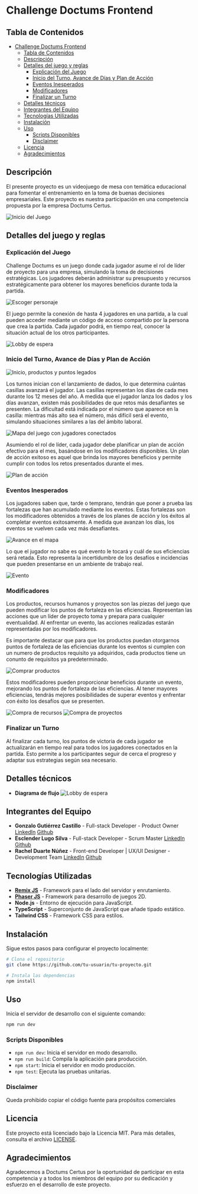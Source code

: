 # Challenge Doctums Frontend

## Tabla de Contenidos

- [Challenge Doctums Frontend](#challenge-doctums-frontend)
  - [Tabla de Contenidos](#tabla-de-contenidos)
  - [Descripción](#descripción)
  - [Detalles del juego y reglas](#detalles-del-juego-y-reglas)
    - [Explicación del Juego](#explicación-del-juego)
    - [Inicio del Turno, Avance de Días y Plan de Acción](#inicio-del-turno-avance-de-días-y-plan-de-acción)
    - [Eventos Inesperados](#eventos-inesperados)
    - [Modificadores](#modificadores)
    - [Finalizar un Turno](#finalizar-un-turno)
  - [Detalles técnicos](#detalles-técnicos)
  - [Integrantes del Equipo](#integrantes-del-equipo)
  - [Tecnologías Utilizadas](#tecnologías-utilizadas)
  - [Instalación](#instalación)
  - [Uso](#uso)
    - [Scripts Disponibles](#scripts-disponibles)
    - [Disclaimer](#disclaimer)
  - [Licencia](#licencia)
  - [Agradecimientos](#agradecimientos)

## Descripción

El presente proyecto es un videojuego de mesa con temática educacional para fomentar el entrenamiento en la toma de buenas decisiones empresariales. Este proyecto es nuestra participación en una competencia propuesta por la empresa Doctums Certus.

![Inicio del Juego](public/assets/Readme/GameHome.png)

## Detalles del juego y reglas
### Explicación del Juego
Challenge Doctums es un juego donde cada jugador asume el rol de líder de proyecto para una empresa, simulando la toma de decisiones estratégicas. Los jugadores deberán administrar su presupuesto y recursos estratégicamente para obtener los mayores beneficios durante toda la partida.

![Escoger personaje](public/assets/Readme/ChooseCharacter.png)

El juego permite la conexión de hasta 4 jugadores en una partida, a la cual pueden acceder mediante un código de acceso compartido por la persona que crea la partida. Cada jugador podrá, en tiempo real, conocer la situación actual de los otros participantes.

![Lobby de espera](public/assets/Readme/GameLobby.png)

### Inicio del Turno, Avance de Días y Plan de Acción

![Inicio, productos y puntos legados](public/assets/Readme/LegacyProducts.png)

Los turnos inician con el lanzamiento de dados, lo que determina cuántas casillas avanzará el jugador. Las casillas representan los días de cada mes durante los 12 meses del año. A medida que el jugador lanza los dados y los días avanzan, existen más posibilidades de que retos más desafiantes se presenten. La dificultad está indicada por el número que aparece en la casilla: mientras más alto sea el número, más difícil será el evento, simulando situaciones similares a las del ámbito laboral.

![Mapa del juego con jugadores conectados](public/assets/Readme/Map.png)

Asumiendo el rol de líder, cada jugador debe planificar un plan de acción efectivo para el mes, basándose en los modificadores disponibles. Un plan de acción exitoso es aquel que brinda los mayores beneficios y permite cumplir con todos los retos presentados durante el mes.

![Plan de acción](public/assets/Readme/ActionPlan.png)

### Eventos Inesperados
Los jugadores saben que, tarde o temprano, tendrán que poner a prueba las fortalezas que han acumulado mediante los eventos. Estas fortalezas son los modificadores obtenidos a través de los planes de acción y los éxitos al completar eventos exitosamente. A medida que avanzan los días, los eventos se vuelven cada vez más desafiantes.

![Avance en el mapa](public/assets/Readme/GameInAction.png)

Lo que el jugador no sabe es qué evento le tocará y cuál de sus eficiencias será retada. Esto representa la incertidumbre de los desafíos e incidencias que pueden presentarse en un ambiente de trabajo real.

![Evento](public/assets/Readme/Event.png)

### Modificadores
Los productos, recursos humanos y proyectos son las piezas del juego que pueden modificar los puntos de fortaleza en las eficiencias. Representan las acciones que un líder de proyecto toma y prepara para cualquier eventualidad. Al enfrentar un evento, las acciones realizadas estarán representadas por los modificadores.

Es importante destacar que para que los productos puedan otorgarnos puntos de fortaleza de las eficiencias durante los eventos si cumplen con un numero de productos requisito ya adquiridos, cada productos tiene un conunto de requisitos ya predeterminado.

![Comprar productos](public/assets/Readme/BuyProducts.png)

Estos modificadores pueden proporcionar beneficios durante un evento, mejorando los puntos de fortaleza de las eficiencias. Al tener mayores eficiencias, tendrás mejores posibilidades de superar eventos y enfrentar con éxito los desafíos que se presenten.

![Compra de recursos](public/assets/Readme/BuyResources.png)
![Compra de proyectos](public/assets/Readme/Projects.png)

### Finalizar un Turno
Al finalizar cada turno, los puntos de victoria de cada jugador se actualizarán en tiempo real para todos los jugadores conectados en la partida. Esto permite a los participantes seguir de cerca el progreso y adaptar sus estrategias según sea necesario.

## Detalles técnicos
- **Diagrama de flujo**
  ![Lobby de espera](public/assets/Readme/FlowChart.png)
  

## Integrantes del Equipo

- **Gonzalo Gutiérrez Castillo** - Full-stack Developer - Product Owner
    [LinkedIn](www.linkedin.com/in/gonzalo-gutiérrez-castillo-5520b1196)
    [Github](https://github.com/Gonzagut99)
- **Esclender Lugo Silva** - Full-stack Developer - Scrum Master
    [LinkedIn](https://www.linkedin.com/in/esclender-lugo/)
    [Github](https://github.com/Esclender)
- **Rachel Duarte Núñez** - Front-end Developer | UX/UI Designer - Development Team
    [LinkedIn](https://www.linkedin.com/in/rachel-duarte-nunez/)
    [Github](https://github.com/Rachelduarte11)

## Tecnologías Utilizadas

- [**Remix JS**](https://remix.run/) - Framework para el lado del servidor y enrutamiento.
- [**Phaser JS**](https://phaser.io/) - Framework para desarrollo de juegos 2D.
- **Node.js** - Entorno de ejecución para JavaScript.
- **TypeScript** - Superconjunto de JavaScript que añade tipado estático.
- **Tailwind CSS** - Framework CSS para estilos.

## Instalación

Sigue estos pasos para configurar el proyecto localmente:

```bash
# Clona el repositorio
git clone https://github.com/tu-usuario/tu-proyecto.git

# Instala las dependencias
npm install
```

## Uso 
Inicia el servidor de desarrollo con el siguiente comando:
``` bash
npm run dev
```

### Scripts Disponibles

- `npm run dev`: Inicia el servidor en modo desarrollo.
- `npm run build`: Compila la aplicación para producción.
- `npm start`: Inicia el servidor en modo producción.
- `npm test`: Ejecuta las pruebas unitarias.

### Disclaimer 
Queda prohibido copiar el código fuente para propósitos comerciales

## Licencia

Este proyecto está licenciado bajo la Licencia MIT. Para más detalles, consulta el archivo [LICENSE](LICENSE).

## Agradecimientos

Agradecemos a Doctums Certus por la oportunidad de participar en esta competencia y a todos los miembros del equipo por su dedicación y esfuerzo en el desarrollo de este proyecto.
